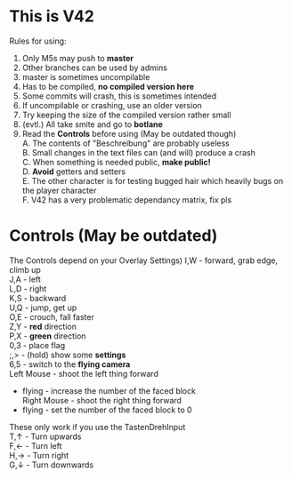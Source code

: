 # This is V42
Rules for using:  
1. Only M5s may push to __master__  
2. Other branches can be used by admins  
3. master is sometimes uncompilable  
4. Has to be compiled, __no compiled version here__  
5. Some commits will crash, this is sometimes intended  
6. If uncompilable or crashing, use an older version  
7. Try keeping the size of the compiled version rather small  
8. (evtl.) All take smite and go to __botlane__  
9. Read the __Controls__ before using (May be outdated though)  
A. The contents of "Beschreibung" are probably useless  
B. Small changes in the text files can (and will) produce a crash  
C. When something is needed public, __make public!__  
D. __Avoid__ getters and setters  
E. The other character is for testing bugged hair which heavily bugs on the player character  
F. V42 has a very problematic dependancy matrix, fix pls  

# Controls (May be outdated)
The Controls depend on your Overlay Settings)
I,W - forward, grab edge, climb up  
J,A - left  
L,D - right  
K,S - backward  
U,Q - jump, get up  
O,E - crouch, fall faster  
Z,Y - __red__ direction  
P,X - __green__ direction  
0,3 - place flag  
;,> - (hold) show some __settings__  
6,5 - switch to the __flying camera__  
Left Mouse - shoot the left thing forward  
- flying - increase the number of the faced block  
Right Mouse - shoot the right thing forward  
- flying - set the number of the faced block to 0  
  
These only work if you use the TastenDrehInput  
T,↑ - Turn upwards  
F,← - Turn left  
H,→ - Turn right  
G,↓ - Turn downwards